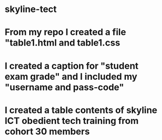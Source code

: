 # skyline-tect
#  From my repo I created a file "table1.html and table1.css
# I created a caption for "student exam grade" and I included my "username and pass-code" 
# I created a table contents of skyline ICT obedient tech training from cohort 30 members
#